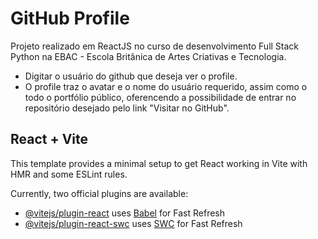 # GitHub Profile

Projeto realizado em ReactJS no curso de desenvolvimento Full Stack Python na EBAC - Escola Britânica de Artes Criativas e Tecnologia.

- Digitar o usuário do github que deseja ver o profile.
- O profile traz o avatar e o nome do usuário requerido, assim como o todo o portfólio público,
oferencendo a possibilidade de entrar no repositório desejado pelo link "Visitar no GitHub".

## React + Vite

This template provides a minimal setup to get React working in Vite with HMR and some ESLint rules.

Currently, two official plugins are available:

- [@vitejs/plugin-react](https://github.com/vitejs/vite-plugin-react/blob/main/packages/plugin-react/README.md) uses [Babel](https://babeljs.io/) for Fast Refresh
- [@vitejs/plugin-react-swc](https://github.com/vitejs/vite-plugin-react-swc) uses [SWC](https://swc.rs/) for Fast Refresh

